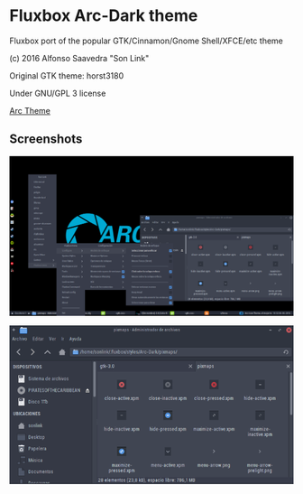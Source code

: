 # Fluxbox Arc-Dark theme

Fluxbox port of the popular GTK/Cinnamon/Gnome Shell/XFCE/etc theme

(c) 2016 Alfonso Saavedra "Son Link"

Original GTK theme: horst3180

Under GNU/GPL 3 license

[Arc Theme](https://github.com/horst3180/arc-theme)

## Screenshots

![Preview](preview.png)

![Active Window](active_window.png)